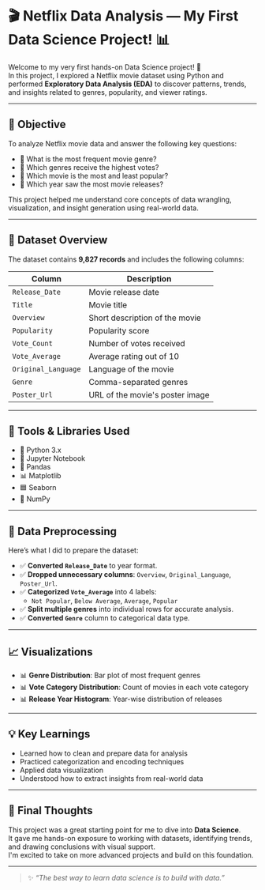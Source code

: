 # 🎬 Netflix Data Analysis — My First Data Science Project! 📊

Welcome to my very first hands-on Data Science project! 🚀  
In this project, I explored a Netflix movie dataset using Python and performed **Exploratory Data Analysis (EDA)** to discover patterns, trends, and insights related to genres, popularity, and viewer ratings.

---

## 🧠 Objective

To analyze Netflix movie data and answer the following key questions:

- 📌 What is the most frequent movie genre?
- 📌 Which genres receive the highest votes?
- 📌 Which movie is the most and least popular?
- 📌 Which year saw the most movie releases?

This project helped me understand core concepts of data wrangling, visualization, and insight generation using real-world data.

---

## 📁 Dataset Overview

The dataset contains **9,827 records** and includes the following columns:

| Column             | Description                        |
|--------------------|-------------------------------------|
| `Release_Date`     | Movie release date                 |
| `Title`            | Movie title                        |
| `Overview`         | Short description of the movie     |
| `Popularity`       | Popularity score                   |
| `Vote_Count`       | Number of votes received           |
| `Vote_Average`     | Average rating out of 10           |
| `Original_Language`| Language of the movie              |
| `Genre`            | Comma-separated genres             |
| `Poster_Url`       | URL of the movie's poster image    |

---

## 🧰 Tools & Libraries Used

- 🐍 Python 3.x  
- 📒 Jupyter Notebook  
- 🧮 Pandas  
- 📊 Matplotlib  
- 🟦 Seaborn  
- 🔢 NumPy

---

## 🔧 Data Preprocessing

Here’s what I did to prepare the dataset:

- ✅ **Converted `Release_Date`** to year format.
- ✅ **Dropped unnecessary columns**: `Overview`, `Original_Language`, `Poster_Url`.
- ✅ **Categorized `Vote_Average`** into 4 labels:
  - `Not Popular`, `Below Average`, `Average`, `Popular`
- ✅ **Split multiple genres** into individual rows for accurate analysis.
- ✅ **Converted `Genre`** column to categorical data type.

---

## 📈 Visualizations

- 📊 **Genre Distribution**: Bar plot of most frequent genres
- 📊 **Vote Category Distribution**: Count of movies in each vote category
- 📊 **Release Year Histogram**: Year-wise distribution of releases

---

## 💡 Key Learnings

- Learned how to clean and prepare data for analysis
- Practiced categorization and encoding techniques
- Applied data visualization 
- Understood how to extract insights from real-world data

---

## 🌟 Final Thoughts

This project was a great starting point for me to dive into **Data Science**.  
It gave me hands-on exposure to working with datasets, identifying trends, and drawing conclusions with visual support.  
I'm excited to take on more advanced projects and build on this foundation.

---

> ✨ _“The best way to learn data science is to build with data.”_

